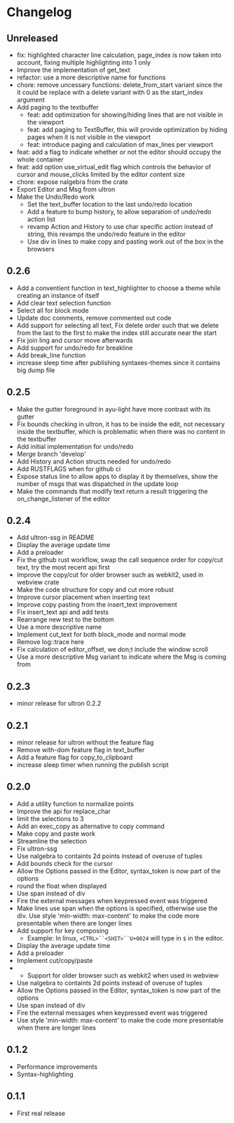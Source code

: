 # Changelog

## Unreleased
- fix: highlighted character line calculation, page_index is now taken into account, fixing multiple highlighting into 1 only
- Improve the implementation of get_text
- refactor: use a more descriptive name for functions
- chore: remove uncessary functions: delete_from_start variant since the it could be replace with a delete variant with 0 as the start_index argument
- Add paging to the textbuffer
   - feat: add optimization for showing/hiding lines that are not visible in the viewport
   - feat: add paging to TextBuffer, this will provide optimization by hiding pages when it is not visible in the viewport
   - feat: introduce paging and calculation of max_lines per viewport
- feat: add a flag to indicate whether or not the editor should occupy the whole container
- feat: add option use_virtual_edit flag which controls the behavior of cursor and mouse_clicks limited by the editor content size
- chore: expose nalgebra from the crate
- Export Editor and Msg from ultron
- Make the Undo/Redo work
    - Set the text_buffer location to the last undo/redo location
    - Add a feature to bump history, to allow separation of undo/redo action list
    - revamp Action and History to use char specific action instead of string, this revamps the undo/redo feature in the editor
    - Use div in lines to make copy and pasting work out of the box in the browsers

## 0.2.6
- Add a conventient function in text_highlighter to choose a theme while creating an instance of itself
- Add clear text selection function
- Select all for block mode
- Update doc comments, remove commented out code
- Add support for selecting all text, Fix delete order such that we delete from the last to the first to make the index still accurate near the start
- Fix join ling and cursor move afterwards
- Add support for undo/redo for breakline
- Add break_line function
- increase sleep time after publishing syntaxes-themes since it contains big dump file

## 0.2.5
- Make the gutter foreground in ayu-light have more contrast with its gutter
- Fix bounds checking in ultron, it has to be inside the edit, not necessary inside the textbuffer, which is problematic when there was no content in the textbuffer
- Add initial implementation for undo/redo
- Merge branch 'develop'
- Add History and Action structs needed for undo/redo
- Add RUSTFLAGS when for github ci
- Expose status line to allow apps to display it by themselves, show the number of msgs that was dispatched in the update loop
- Make the commands that modify text return a result triggering the on_change_listener of the editor

## 0.2.4
- Add ultron-ssg in README
- Display the average update time
- Add a preloader
- Fix the github rust workflow, swap the call sequence order for copy/cut text, try the most recent api first
- Improve the copy/cut for older browser such as webkit2, used in webview crate
- Make the code structure for copy and cut more robust
- Improve cursor placement when inserting text
- Improve copy pasting from the insert_text improvement
- Fix insert_text api and add tests
- Rearrange new test to the bottom
- Use a more descriptive name
- Implement cut_text for both block_mode and normal mode
- Remove log::trace here
- Fix calculation of editor_offset, we don;t include the window scroll
- Use a more descriptive Msg variant to indicate where the Msg is coming from

## 0.2.3
- minor release for ultron 0.2.2

## 0.2.1
- minor release for ultron without the feature flag
- Remove with-dom feature flag in text_buffer
- Add a feature flag for copy_to_clipboard
- increase sleep timer when running the publish script

## 0.2.0
- Add a utility function to normalize points
- Improve the api for replace_char
- limit the selections to 3
- Add an exec_copy as alternative to copy command
- Make copy and paste work
- Streamline the selection
- Fix ultron-ssg
- Use nalgebra to containts 2d points instead of overuse of tuples
- Add bounds check for the cursor
- Allow the Options passed in the Editor, syntax_token is now part of the options
- round the float when displayed
- Use span instead of div
- Fire the external messages when keypressed event was triggered
- Make lines use span when the options is specified, otherwise use the div. Use style 'min-width: max-content' to make the code more presentable when there are longer lines
- Add support for key composing
    - Example: In linux, `<CTRL>``<SHIT>``U+0024` will type in `$` in the editor.
- Display the average update time
- Add a preloader
- Implement cut/copy/paste
-   - Support for older browser such as webkit2 when used in webview
- Use nalgebra to containts 2d points instead of overuse of tuples
- Allow the Options passed in the Editor, syntax_token is now part of the options
- Use span instead of div
- Fire the external messages when keypressed event was triggered
- Use style 'min-width: max-content' to make the code more presentable when there are longer lines

## 0.1.2
- Performance improvements
- Syntax-highlighting

## 0.1.1
- First real release
